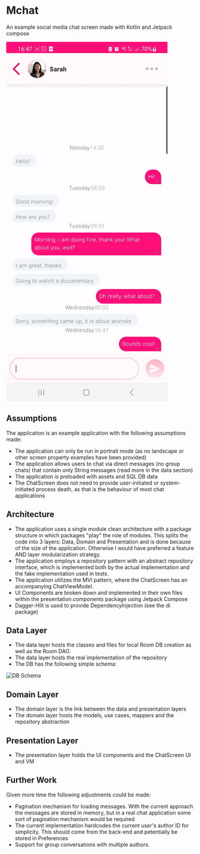 # Mchat

An example social media chat screen made with Kotlin and Jetpack compose

![screen-gif](./documentation_resources/use.gif)

## Assumptions

The application is an example application with the following assumptions made:
- The application can only be run in portrait mode (as no landscape or other screen property examples have been provided)
- The application allows users to chat via direct messages (no group chats) that contain only String messages (read more in the data section)
- The application is preloaded with assets and SQL DB data
- The ChatScreen does not need to provide user-initiated or system-initiated process death, as that is the behaviour of most chat applications

## Architecture

- The application uses a single module clean architecture with a package structure in which packages "play" the role of modules. This splits the 
code into 3 layers: Data, Domain and Presentation and is done because of the size of the application. Otherwise I would have preferred a
feature AND layer modularization strategy.
- The application employs a repository pattern with an abstract repository interface, which is implemented both by the actual implementation and the
fake implementation used in tests.
- The application utilizes the MVI pattern, where the ChatScreen has an accompanying ChatViewModel.
- UI Components are broken down and implemented in their own files within the presentation.components package using Jetpack Compose
- Dagger-Hilt is used to provide DependencyInjection (see the di package)

## Data Layer

- The data layer hosts the classes and files for local Room DB creation as well as the Room DAO.
- The data layer hosts the real implementation of the repository
- The DB has the following simple schema:
  
![DB Schema](https://github.com/tinvidovic/mChat/blob/1.0.0/documentation/documentation_resources/db_schema.drawio.png)

## Domain Layer

- The domain layer is the link between the data and presentation layers
- The domain layer hosts the models, use cases, mappers and the repository abstraction

## Presentation Layer

- The presentation layer holds the UI components and the ChatScreen UI and VM

## Further Work

Given more time the following adjustments could be made:
- Pagination mechanism for loading messages. With the current approach the messages are stored in memory, but in a real chat application some sort of pagination mechanism would be required
- The current implementation hardcodes the current user's author ID for simplicity. This should come from the back-end and petentially be stored in Preferences
- Support for group conversations with multiple authors. 
